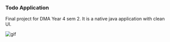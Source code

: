### Todo Application

Final project for DMA Year 4 sem 2. It is a native java application with clean UI.

![gif](ToDoApp.gif)
